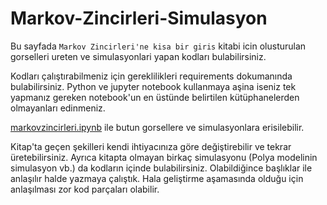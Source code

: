 # Markov-Zincirleri-Simulasyon
Bu sayfada `Markov Zincirleri'ne kisa bir giris` kitabi icin olusturulan gorselleri ureten ve simulasyonlari yapan kodları bulabilirsiniz. 

Kodları çalıştırabilmeniz için gereklilikleri requirements dokumanında bulabilirsiniz. Python ve jupyter notebook kullanmaya aşina iseniz tek yapmanız gereken notebook'un en üstünde belirtilen kütüphanelerden olmayanları edinmeniz.


[markovzincirleri.ipynb](markovzincirleri.ipynb) ile butun gorsellere ve simulasyonlara erisilebilir.

Kitap'ta geçen şekilleri kendi ihtiyacınıza göre değiştirebilir ve tekrar üretebilirsiniz. Ayrıca kitapta olmayan birkaç simulasyonu (Polya modelinin simulasyon vb.) da kodların içinde bulabilirsiniz. Olabildiğince başlıklar ile anlaşılır halde yazmaya çalıştık. Hala geliştirme aşamasında olduğu için anlaşılması zor kod parçaları olabilir.


